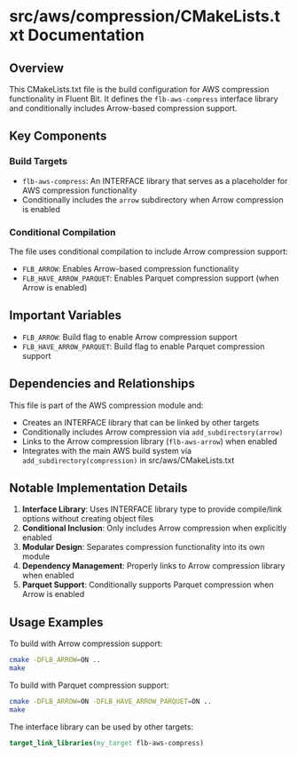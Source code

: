 # src/aws/compression/CMakeLists.txt Documentation

## Overview

This CMakeLists.txt file is the build configuration for AWS compression functionality in Fluent Bit. It defines the `flb-aws-compress` interface library and conditionally includes Arrow-based compression support.

## Key Components

### Build Targets
- `flb-aws-compress`: An INTERFACE library that serves as a placeholder for AWS compression functionality
- Conditionally includes the `arrow` subdirectory when Arrow compression is enabled

### Conditional Compilation
The file uses conditional compilation to include Arrow compression support:
- `FLB_ARROW`: Enables Arrow-based compression functionality
- `FLB_HAVE_ARROW_PARQUET`: Enables Parquet compression support (when Arrow is enabled)

## Important Variables

- `FLB_ARROW`: Build flag to enable Arrow compression support
- `FLB_HAVE_ARROW_PARQUET`: Build flag to enable Parquet compression support

## Dependencies and Relationships

This file is part of the AWS compression module and:
- Creates an INTERFACE library that can be linked by other targets
- Conditionally includes Arrow compression via `add_subdirectory(arrow)`
- Links to the Arrow compression library (`flb-aws-arrow`) when enabled
- Integrates with the main AWS build system via `add_subdirectory(compression)` in src/aws/CMakeLists.txt

## Notable Implementation Details

1. **Interface Library**: Uses INTERFACE library type to provide compile/link options without creating object files
2. **Conditional Inclusion**: Only includes Arrow compression when explicitly enabled
3. **Modular Design**: Separates compression functionality into its own module
4. **Dependency Management**: Properly links to Arrow compression library when enabled
5. **Parquet Support**: Conditionally supports Parquet compression when Arrow is enabled

## Usage Examples

To build with Arrow compression support:
```bash
cmake -DFLB_ARROW=ON ..
make
```

To build with Parquet compression support:
```bash
cmake -DFLB_ARROW=ON -DFLB_HAVE_ARROW_PARQUET=ON ..
make
```

The interface library can be used by other targets:
```cmake
target_link_libraries(my_target flb-aws-compress)
```